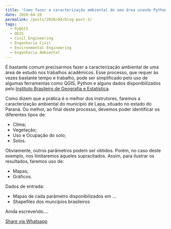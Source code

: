 ```yaml
---
title: 'Como fazer a caracterização ambiental de uma área usando Python e QGIS'
date: 2020-04-20
permalink: /posts/2020/04/blog-post-3/
tags:
  - PyQGIS
  - QGIS
  - Civil Engineering
  - Engenharia Civil
  - Environmental Engineering
  - Engenharia Ambiental
---
```


É bastante comum precisarmos fazer a caracterização ambiental de uma área de estudo nos trabalhos acadêmicos. Esse processo, que requer às vezes bastante tempo e trabalho, pode ser simplificado pelo uso de algumas ferramentas como QGIS, Python e alguns dados disponibilizados pelo <a href="https://www.ibge.gov.br/">Instituto Brasileiro de Geografia e Estatística</a>.

<p>Como dizem que a prática é o melhor dos instrutores, faremos a caracterização ambiental do município de Lapa, situado no estado do Paraná. Ou melhor, ao final deste processo, devemos poder identificar os diferentes tipos de:</p>
<ul>
  <li>Clima;</li>
  <li>Vegetação;</li>
  <li>Uso e Ocupação do solo;</li>
  <li>Solos.</li>
</ul>
Obviamente, outros parâmetros podem ser obtidos. Porém, no caso deste exemplo, nos limitaremos àqueles supracitados. Assim, para ilustrar os resultados, faremos uso de:
<ul>
  <li>Mapas;</li>
  <li>Gráficos.</li>
</ul>

Dados de entrada:
<ul>
  <li>Mapas de cada parâmetro disponibilizados em ...</li>
  <li>Shapefiles dos muncípios brasileiros</li>
</ul>

Ainda escrevendo....




<a href="whatsapp://send?text=<<https://haddoulagalbert.github.io/posts/2020/04/blog-post-2/>>" data-action="share/whatsapp/share">Share via Whatsapp</a>

